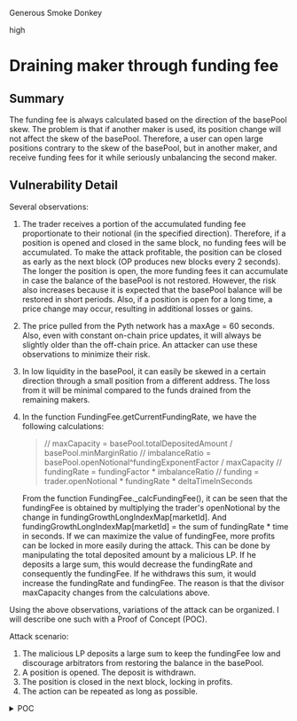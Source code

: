 Generous Smoke Donkey

high

# Draining maker through funding fee

## Summary

The funding fee is always calculated based on the direction of the basePool skew. The problem is that if another maker is used, its position change will not affect the skew of the basePool. Therefore, a user can open large positions contrary to the skew of the basePool, but in another maker, and receive funding fees for it while seriously unbalancing the second maker.

## Vulnerability Detail

Several observations:

1) The trader receives a portion of the accumulated funding fee proportionate to their notional (in the specified direction). Therefore, if a position is opened and closed in the same block, no funding fees will be accumulated. To make the attack profitable, the position can be closed as early as the next block (OP produces new blocks every 2 seconds). The longer the position is open, the more funding fees it can accumulate in case the balance of the basePool is not restored. However, the risk also increases because it is expected that the basePool balance will be restored in short periods. Also, if a position is open for a long time, a price change may occur, resulting in additional losses or gains.

2) The price pulled from the Pyth network has a maxAge = 60 seconds. Also, even with constant on-chain price updates, it will always be slightly older than the off-chain price. An attacker can use these observations to minimize their risk.

3) In low liquidity in the basePool, it can easily be skewed in a certain direction through a small position from a different address. The loss from it will be minimal compared to the funds drained from the remaining makers.

4) In the function FundingFee.getCurrentFundingRate, we have the following calculations:

    >// maxCapacity = basePool.totalDepositedAmount / basePool.minMarginRatio
    // imbalanceRatio = basePool.openNotional^fundingExponentFactor / maxCapacity
    // fundingRate = fundingFactor * imbalanceRatio
    // funding = trader.openNotional * fundingRate * deltaTimeInSeconds

   From the function FundingFee._calcFundingFee(), it can be seen that the fundingFee is obtained by multiplying the trader's 
   openNotional by the change in fundingGrowthLongIndexMap[marketId]. And fundingGrowthLongIndexMap[marketId] = the sum of 
   fundingRate * time in seconds. If we can maximize the value of fundingFee, more profits can be locked in more easily during the 
   attack. This can be done by manipulating the total deposited amount by a malicious LP. If he deposits a large sum, this would 
   decrease the fundingRate and consequently the fundingFee. If he withdraws this sum, it would increase the fundingRate and 
   fundingFee. The reason is that the divisor maxCapacity changes from the calculations above.

Using the above observations, variations of the attack can be organized. I will describe one such with a Proof of Concept (POC).

Attack scenario:

1) The malicious LP deposits a large sum to keep the fundingFee low and discourage arbitrators from restoring the balance in the basePool.
2) A position is opened. The deposit is withdrawn.
3) The position is closed in the next block, locking in profits.
4) The action can be repeated as long as possible.

<details>
<summary>POC</summary>

```solidity

// drop the test into FundingFee.int.t.sol
// additional params for the setup function 
// config.setFundingConfig(marketId, 0.005e18, 1.3e18, address(maker));
// config.setMaxBorrowingFeeRate(marketId, 10000000000, 10000000000); 

function testStealFundingFee() public 
    {
        vm.prank(taker1);
        clearingHouse.openPosition(
            IClearingHouse.OpenPositionParams({
                marketId: marketId,
                maker: address(maker),
                isBaseToQuote: false,
                isExactInput: false,
                amount: 10 ether,
                oppositeAmountBound: 1000 ether,
                deadline: block.timestamp,
                makerData: ""
            })
        );

        vm.prank(taker2);
        clearingHouse.openPosition(
            IClearingHouse.OpenPositionParams({
                marketId: marketId,
                maker: address(maker2),
                isBaseToQuote: true,
                isExactInput: true,
                amount: 100 ether,
                oppositeAmountBound: 10000 ether,
                deadline: block.timestamp,
                makerData: ""
            })
        );

        vm.prank(address(maker));
        vault.transferMarginToFund(marketId, 5000e6);

        skip(2);

        vm.prank(taker2);
        clearingHouse.closePosition(
            IClearingHouse.ClosePositionParams({
                marketId: marketId,
                maker: address(maker2),
                oppositeAmountBound: 10000 ether,
                deadline: block.timestamp,
                makerData: ""
            })
        );

        console.log("Margin of taker2: %d");
        console.logInt(vault.getMargin(marketId, address(taker2)));

        console.log("Free collateral: %d", vault.getFreeCollateral(marketId, taker2, 100e18));  
    }
```
Finally, I want to note that the sponsor shared in the public Discord that whitelisted LPs are not trusted and are interested in attacks related to them.

## Impact

Loss of funds for the makers.

## Code Snippet

https://github.com/sherlock-audit/2024-02-perpetual/blob/02f17e70a23da5d71364268ccf7ed9ee7cedf428/perp-contract-v3/src/fundingFee/FundingFee.sol#L104-L159

## Tool used

Manual Review

## Recommendation

Use separate funding fee instance for each maker.
